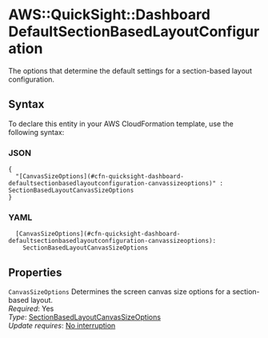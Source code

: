 # AWS::QuickSight::Dashboard DefaultSectionBasedLayoutConfiguration<a name="aws-properties-quicksight-dashboard-defaultsectionbasedlayoutconfiguration"></a>

The options that determine the default settings for a section\-based layout configuration\.

## Syntax<a name="aws-properties-quicksight-dashboard-defaultsectionbasedlayoutconfiguration-syntax"></a>

To declare this entity in your AWS CloudFormation template, use the following syntax:

### JSON<a name="aws-properties-quicksight-dashboard-defaultsectionbasedlayoutconfiguration-syntax.json"></a>

```
{
  "[CanvasSizeOptions](#cfn-quicksight-dashboard-defaultsectionbasedlayoutconfiguration-canvassizeoptions)" : SectionBasedLayoutCanvasSizeOptions
}
```

### YAML<a name="aws-properties-quicksight-dashboard-defaultsectionbasedlayoutconfiguration-syntax.yaml"></a>

```
  [CanvasSizeOptions](#cfn-quicksight-dashboard-defaultsectionbasedlayoutconfiguration-canvassizeoptions):
    SectionBasedLayoutCanvasSizeOptions
```

## Properties<a name="aws-properties-quicksight-dashboard-defaultsectionbasedlayoutconfiguration-properties"></a>

`CanvasSizeOptions` <a name="cfn-quicksight-dashboard-defaultsectionbasedlayoutconfiguration-canvassizeoptions"></a>
Determines the screen canvas size options for a section\-based layout\.  
_Required_: Yes  
_Type_: [SectionBasedLayoutCanvasSizeOptions](aws-properties-quicksight-dashboard-sectionbasedlayoutcanvassizeoptions.md)  
_Update requires_: [No interruption](https://docs.aws.amazon.com/AWSCloudFormation/latest/UserGuide/using-cfn-updating-stacks-update-behaviors.html#update-no-interrupt)
